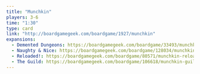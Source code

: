 ```yaml
---
title: "Munchkin"
players: 3-6
time: "1:30"
type: card
link: "http://boardgamegeek.com/boardgame/1927/munchkin"
expansions:
  - Demented Dungeons: https://boardgamegeek.com/boardgame/33493/munchkin-6-demented-dungeons
  - Naughty & Nice: https://boardgamegeek.com/boardgame/128034/munchkin-naughty-nice
  - Reloaded!: https://boardgamegeek.com/boardgame/80571/munchkin-reloaded
  - The Guild: https://boardgamegeek.com/boardgame/106618/munchkin-guild
---
```

